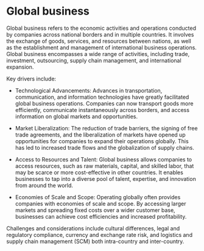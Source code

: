 # Global business

Global business refers to the economic activities and operations conducted by companies across national borders and in multiple countries. It involves the exchange of goods, services, and resources between nations, as well as the establishment and management of international business operations. Global business encompasses a wide range of activities, including trade, investment, outsourcing, supply chain management, and international expansion.

Key drivers include:

* Technological Advancements: Advances in transportation, communication, and information technologies have greatly facilitated global business operations. Companies can now transport goods more efficiently, communicate instantaneously across borders, and access information on global markets and opportunities.

* Market Liberalization: The reduction of trade barriers, the signing of free trade agreements, and the liberalization of markets have opened up opportunities for companies to expand their operations globally. This has led to increased trade flows and the globalization of supply chains.

* Access to Resources and Talent: Global business allows companies to access resources, such as raw materials, capital, and skilled labor, that may be scarce or more cost-effective in other countries. It enables businesses to tap into a diverse pool of talent, expertise, and innovation from around the world.

* Economies of Scale and Scope: Operating globally often provides companies with economies of scale and scope. By accessing larger markets and spreading fixed costs over a wider customer base, businesses can achieve cost efficiencies and increased profitability.

Challenges and considerations include cultural differences, legal and regulatory compliance, currency and exchange rate risk, and logistics and supply chain management (SCM) both intra-country and inter-country.

